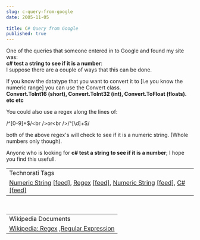 ```yaml
---
slug: c-query-from-google
date: 2005-11-05
 
title: C# Query from Google
published: true
---
```

One of the queries that someone entered in to Google and found my site was:<br /><strong>c# test a string to see if it is a number</strong>:<br />I suppose there are a couple of ways that this can be done.<p />If you know the datatype that you want to convert it to [i.e you know the numeric range] you can use the Convert class.<br /><strong>Convert.ToInt16 (short), Convert.ToInt32 (int), Convert.ToFloat (floats). etc etc</strong><p />You could also use a regex along the lines of:<p />/^[0-9]+$/<br />or<br />/^[\d]+$/<p />both of the above regex's will check to see if it is a numeric string. (Whole numbers only though).<p />Anyone who is looking for <strong>c# test a string to see if it is a number</strong>; I hope you find this usefull.<p /><table class="TechnoratiHead TagHeader">
<tr><td>Technorati Tags</td></tr>
<tr class="Technorati"><td>
<a href="http://www.technorati.com/tag/Numeric%20String" class="Tag" rel="tag">Numeric String</a> <a href="http://feeds.technorati.com/feed/posts/tag/Numeric%20String" class="Tag">[feed]</a>, <a href="http://www.technorati.com/tag/Regex" class="Tag" rel="tag">Regex</a> <a href="http://feeds.technorati.com/feed/posts/tag/Regex" class="Tag">[feed]</a>, <a href="http://www.technorati.com/tag/Numeric%20String" class="Tag" rel="tag">Numeric String</a> <a href="http://feeds.technorati.com/feed/posts/tag/Numeric%20String" class="Tag">[feed]</a>, <a href="http://www.technorati.com/tag/C#" class="Tag" rel="tag">C#</a> <a href="http://feeds.technorati.com/feed/posts/tag/C#" class="Tag">[feed]</a>
</td></tr>
</table><br /><table class="TechnoratiHead TagHeader">
<tr><td>Wikipedia Documents</td></tr>
<tr class="Technorati"><td>
<a href="http://en.wikipedia.org/wiki/Regex">Wikipedia: Regex</a> ,<a href="http://en.wikipedia.org/wiki/Regular_expression">Regular Expression</a>
</td></tr>
</table><div class="blogger-post-footer"><img class="posterous_download_image" src="https://blogger.googleusercontent.com/tracker/8109338-113123491961066065?l=www.kinlan.co.uk%2Findex.html" height="1" alt="" width="1" /></div>

